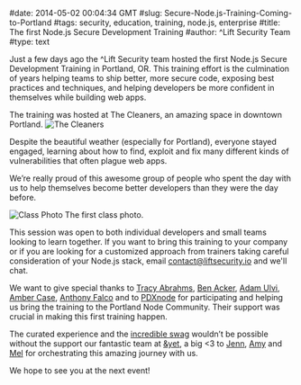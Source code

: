 #date: 2014-05-02 00:04:34 GMT
#slug: Secure-Node.js-Training-Coming-to-Portland
#tags: security, education, training, node.js, enterprise
#title: The first Node.js Secure Development Training
#author: ^Lift Security Team
#type: text

Just a few days ago the ^Lift Security team hosted the first Node.js Secure Development Training in Portland, OR. This training effort is the culmination of years helping teams to ship better, more secure code, exposing best practices and techniques, and helping developers be more confident in themselves while building web apps.

The training was hosted at The Cleaners, an amazing space in downtown Portland. 
![The Cleaners](/images/articles/nst1/cleaners.jpg)

Despite the beautiful weather (especially for Portland), everyone stayed engaged, learning about how to find, exploit and fix many different kinds of vulnerabilities that often plague web apps. 

We’re really proud of this awesome group of people who spent the day with us to help themselves become better developers than they were the day before.

![Class Photo](/images/articles/nst1/class.jpg)
The first class photo. 

This session was open to both individual developers and small teams looking to learn together. If you want to bring this training to your company or if you are looking for a customized approach from trainers taking careful consideration of your Node.js stack, email contact@liftsecurity.io and we'll chat.

We want to give special thanks to [Tracy Abrahms](https://twitter.com/HackyGoLucky), [Ben Acker](https://twitter.com/nvcexploder), [Adam Ulvi](https://twitter.com/sf5s ), [Amber Case](https://twitter.com/caseorganic), [Anthony Falco](https://twitter.com/antonyfalco) and to [PDXnode](https://twitter.com/PDXnode) for participating and helping us bring the training to the Portland Node Community. Their support was crucial in making this first training happen.

The curated experience and the [incredible swag](/images/articles/nst1/cert.jpg) wouldn’t be possible without the support our fantastic team at [&yet](http://andyet.com/), a big <3 to [Jenn](http://andyet.com/team/jenn), [Amy](http://andyet.com/team/amy) and [Mel](http://andyet.com/team/mel) for orchestrating this amazing journey with us.

We hope to see you at the next event!


